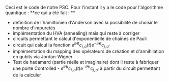 Ceci est le code de notre PSC.
Pour l'instant il y a le code pour l'algorithme quantique :
**ce qui a été fait : **
- définition de l'hamiltonien d'Anderson avec la possibilité de choisir le nombre d'impuretés
- implémentation du HVA (annealing) mais qui reste à corriger
- circuits permettant le calcul d'exponentielle de chaînes de Pauli
- circuit qui calcul la fonction $e^{i H t} c_{i, \sigma}(t) e^{- i H t}c_{j, \sigma'}$
- implémentation du mapping des opérateurs de création et d'annihilation en qubits via Jordan-Wigner
- Test de hadamard (partie réelle et imaginaire) dont il reste à fabriquer une porte Controlled - $e^{i H t} c_{i, \sigma}(t) e^{- i H t}c_{j, \sigma'}$ à partir du circuit permettant de la calculer
